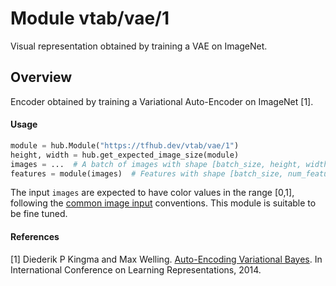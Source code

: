 # Module vtab/&zwnj;vae/1
Visual representation obtained by training a VAE on ImageNet.

<!-- asset-path: https://storage.googleapis.com/vtab/vae/1.tar.gz -->
<!-- dataset: imagenet-ilsvrc-2012-cls -->
<!-- module-type: image-feature-vector -->
<!-- network-architecture: VAE -->
<!-- fine-tunable: true -->
<!-- format: hub -->


## Overview
Encoder obtained by training a Variational Auto-Encoder on ImageNet [1].

#### Usage

```python
module = hub.Module("https://tfhub.dev/vtab/vae/1")
height, width = hub.get_expected_image_size(module)
images = ...  # A batch of images with shape [batch_size, height, width, 3].
features = module(images)  # Features with shape [batch_size, num_features].
```

The input `images` are expected to have color values in the range [0,1], following
the [common image input](https://www.tensorflow.org/hub/common_signatures/images#input) conventions.
This module is suitable to be fine tuned.

#### References
[1] Diederik P Kingma and Max Welling.
[Auto-Encoding Variational Bayes](https://openreview.net/forum?id=33X9fd2-9FyZd).
In International Conference on Learning Representations, 2014.
